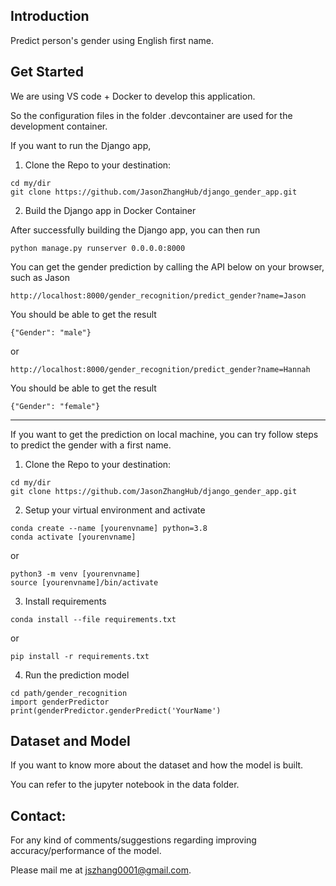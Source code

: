 ## Introduction

Predict person's gender using English first name.


## Get Started

We are using VS code + Docker to develop this application. 

So the configuration files in the folder .devcontainer are used for the development container.

If you want to run the Django app, 

1. Clone the Repo to your destination: 

```
cd my/dir
git clone https://github.com/JasonZhangHub/django_gender_app.git
```

2. Build the Django app in Docker Container

After successfully building the Django app, you can then run

```
python manage.py runserver 0.0.0.0:8000
```

You can get the gender prediction by calling the API below on your browser, such as Jason

```
http://localhost:8000/gender_recognition/predict_gender?name=Jason
```

You should be able to get the result

```
{"Gender": "male"}

```
or
```
http://localhost:8000/gender_recognition/predict_gender?name=Hannah
```

You should be able to get the result

```
{"Gender": "female"}
```


---

If you want to get the prediction on local machine, you can try follow steps to predict the gender with a first name.

1. Clone the Repo to your destination: 

```
cd my/dir
git clone https://github.com/JasonZhangHub/django_gender_app.git
```

2. Setup your virtual environment and activate
```
conda create --name [yourenvname] python=3.8
conda activate [yourenvname] 
```
or 
```
python3 -m venv [yourenvname]
source [yourenvname]/bin/activate
```

3. Install requirements

```
conda install --file requirements.txt
```
or 
```
pip install -r requirements.txt
```

4. Run the prediction model

```
cd path/gender_recognition
import genderPredictor
print(genderPredictor.genderPredict('YourName')
```



## Dataset and Model
If you want to know more about the dataset and how the model is built. 

You can refer to the jupyter notebook in the data folder. 



## Contact:
For any kind of comments/suggestions regarding improving accuracy/performance of the model. 

Please mail me at jszhang0001@gmail.com.

